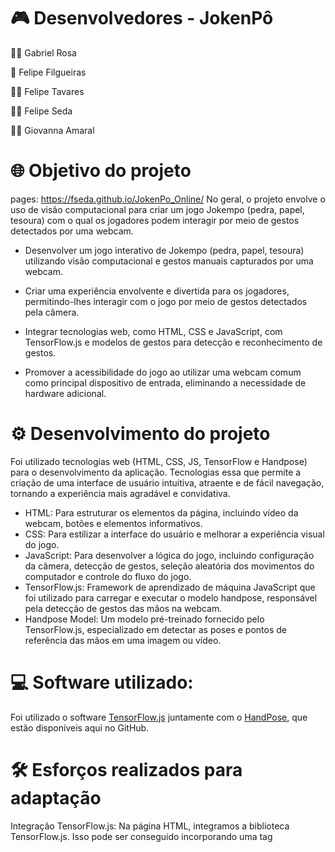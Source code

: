 # 🎮 Desenvolvedores - JokenPô 

👦🏽  Gabriel Rosa

🧔  Felipe Filgueiras

👦🏻  Felipe Tavares

👦🏻  Felipe Seda

👩🏻  Giovanna Amaral

# 🌐 Objetivo do projeto

pages: https://fseda.github.io/JokenPo_Online/
No geral, o projeto envolve o uso de visão computacional para criar um jogo Jokempo (pedra, papel, tesoura) com o qual os jogadores podem interagir por meio de gestos detectados por uma webcam.

- Desenvolver um jogo interativo de Jokempo (pedra, papel, tesoura) utilizando visão computacional e gestos manuais capturados por uma webcam.

- Criar uma experiência envolvente e divertida para os jogadores, permitindo-lhes interagir com o jogo por meio de gestos detectados pela câmera.

- Integrar tecnologias web, como HTML, CSS e JavaScript, com TensorFlow.js e modelos de gestos para detecção e reconhecimento de gestos.

- Promover a acessibilidade do jogo ao utilizar uma webcam comum como principal dispositivo de entrada, eliminando a necessidade de hardware adicional.

# ⚙️ Desenvolvimento do projeto

Foi utilizado tecnologias web (HTML, CSS, JS, TensorFlow e Handpose) para o desenvolvimento da aplicação.
Tecnologias essa que permite a criação de uma interface de usuário intuitiva, atraente e de fácil navegação, tornando a experiência mais agradável e convidativa.

- HTML: Para estruturar os elementos da página, incluindo vídeo da webcam, botões e elementos informativos.
- CSS: Para estilizar a interface do usuário e melhorar a experiência visual do jogo.
- JavaScript: Para desenvolver a lógica do jogo, incluindo configuração da câmera, detecção de gestos, seleção aleatória dos movimentos do computador e controle do fluxo do jogo.
- TensorFlow.js: Framework de aprendizado de máquina JavaScript que foi utilizado para carregar e executar o modelo handpose, responsável pela detecção de gestos das mãos na webcam.
- Handpose Model: Um modelo pré-treinado fornecido pelo TensorFlow.js, especializado em detectar as poses e pontos de referência das mãos em uma imagem ou vídeo.

# 💻 Software utilizado: 

Foi utilizado o software [TensorFlow.js](https://github.com/tensorflow/tfjs) juntamente com o  [HandPose](https://cdn.jsdelivr.net/npm/@tensorflow-models/handpose), que estão disponíveis aqui no GitHub.

# 🛠️ Esforços realizados para adaptação

Integração TensorFlow.js: Na página HTML, integramos a biblioteca TensorFlow.js. Isso pode ser conseguido incorporando uma tag <script> que faz referência ao arquivo JavaScript TensorFlow.js, seja de um CDN ou por meio de instalação local no diretório do projeto.

Ao incorporar o modelo Handpose em sua aplicação, você deve iniciar o processo de carregamento. O carregamento de modelos Handpose pré-treinados de forma assíncrona pode ser feito por meio de APIs TensorFlow.js. Normalmente, isso envolve chamar a função tf.loadGraphModel() ou tf.loadLayersModel().

A integração de uma funcionalidade de captura de vídeo ou imagem é necessária na página HTML para que o modelo Handpose reconheça a pose da mão. Isso pode ser feito por meio da API do navegador para acesso à câmera, como a API MediaDevices.

Detecção da postura das mãos: O modelo Handpose pode ser aplicado ao vídeo ou imagem capturada, permitindo assim a identificação da posição das mãos pertencentes a um usuário.

Análise da pose da mão: o modelo Handpose fornece informações que exigem a leitura da postura da mão do usuário, uma tarefa frequentemente associada à inferência do gesto que representa pedra, papel ou tesoura com base no que a mão exibe.

Demonstração do resultado na página HTML: Depois de processar o gesto do usuário, apresente o resultado do jogo na página HTML; isso pode envolver a apresentação de uma mensagem que transmita se o usuário saiu vitorioso, enfrentou a derrota ou empatou.

Aprimorando com CSS: Além disso, considere aproveitar o CSS para aprimorar a apresentação visual e a interatividade da página HTML. Isso abrange vários elementos estilísticos, como design de layout, esquemas de cores, estilos de fonte e possíveis animações que podem ser incorporadas para apelo visual e envolvimento do usuário.

Portanto, o único esforço de desenvolvimento para adaptar o software padrão utilizado foi a integração, carregamento de modelos, captura de entrada, detecção e interpretação de gestos, exibição de resultados e estilização da página.

# 👨🏻‍💻 Stakeholders

🕹️ Jogadores interessados em uma versão interativa e moderna do jogo Jokempo.


✍🏻 Entusiastas de tecnologia que desejam experimentar e aprender sobre visão computacional aplicada a jogos.
Desenvolvedores web interessados em explorar a integração de tecnologias emergentes, como TensorFlow.js, em projetos interativos.
Pessoas de todas as idades em busca de uma experiência divertida e acessível de jogo.


---------------------------------------------------------------------------------------------------------------------

# Resumo:

No geral, o projeto envolve o uso de visão computacional para criar um jogo Jokempo (pedra, papel, tesoura) com o qual os jogadores podem interagir por meio de gestos detectados por uma webcam. O projeto usa uma combinação de HTML, CSS e JavaScript para criar a interface do usuário e a lógica do jogo, e usa a biblioteca TensorFlow.js e o modelo de gestos para detecção de gestos.

No código HTML são definidos elementos da página, incluindo o vídeo da webcam, uma tela para desenhar no vídeo, botões para iniciar o jogo e exibir os resultados e elementos para exibir informações como contagem regressiva, computadores dos jogadores e da equipe. e os resultados do jogo.


No script JavaScript, várias tarefas são executadas, incluindo configuração da câmera, carregamento de modelos de gestos, detecção de gestos, desenho de pontos de referência manuais na tela, reconhecimento de gestos do jogador, seleção aleatória dos movimentos do computador, determinação do vencedor do jogo e controle do fluxo. Um jogo com contagem regressiva.

Resumindo, o projeto combina tecnologia web com visão computacional para criar uma experiência Jokempo interativa e divertida, onde os jogadores podem jogar o jogo clássico usando gestos manuais capturados pela webcam.
